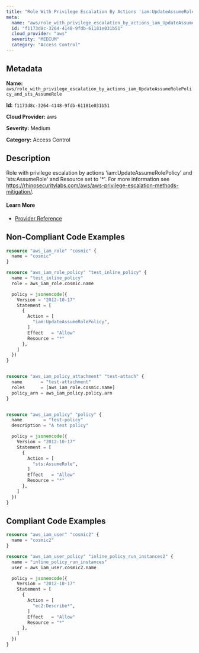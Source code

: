 ```yaml
---
title: "Role With Privilege Escalation By Actions 'iam:UpdateAssumeRolePolicy' And 'sts:AssumeRole'"
meta:
  name: "aws/role_with_privilege_escalation_by_actions_iam_UpdateAssumeRolePolicy_and_sts_AssumeRole"
  id: "f1173d8c-3264-4148-9fdb-61181e031b51"
  cloud_provider: "aws"
  severity: "MEDIUM"
  category: "Access Control"
---
```


## Metadata
**Name:** `aws/role_with_privilege_escalation_by_actions_iam_UpdateAssumeRolePolicy_and_sts_AssumeRole`

**Id:** `f1173d8c-3264-4148-9fdb-61181e031b51`

**Cloud Provider:** aws

**Severity:** Medium

**Category:** Access Control

## Description
Role with privilege escalation by actions 'iam:UpdateAssumeRolePolicy' and 'sts:AssumeRole' and Resource set to '*'. For more information see https://rhinosecuritylabs.com/aws/aws-privilege-escalation-methods-mitigation/.

#### Learn More

 - [Provider Reference](https://registry.terraform.io/providers/hashicorp/aws/latest/docs/resources/iam_role_policy#policy)

## Non-Compliant Code Examples
```terraform
resource "aws_iam_role" "cosmic" {
  name = "cosmic"
}

resource "aws_iam_role_policy" "test_inline_policy" {
  name = "test_inline_policy"
  role = aws_iam_role.cosmic.name

  policy = jsonencode({
    Version = "2012-10-17"
    Statement = [
      {
        Action = [
          "iam:UpdateAssumeRolePolicy",
        ]
        Effect   = "Allow"
        Resource = "*"
      },
    ]
  })
}


resource "aws_iam_policy_attachment" "test-attach" {
  name       = "test-attachment"
  roles      = [aws_iam_role.cosmic.name]
  policy_arn = aws_iam_policy.policy.arn
}


resource "aws_iam_policy" "policy" {
  name        = "test-policy"
  description = "A test policy"

  policy = jsonencode({
    Version = "2012-10-17"
    Statement = [
      {
        Action = [
          "sts:AssumeRole",
        ]
        Effect   = "Allow"
        Resource = "*"
      },
    ]
  })
}

```

## Compliant Code Examples
```terraform
resource "aws_iam_user" "cosmic2" {
  name = "cosmic2"
}

resource "aws_iam_user_policy" "inline_policy_run_instances2" {
  name = "inline_policy_run_instances"
  user = aws_iam_user.cosmic2.name

  policy = jsonencode({
    Version = "2012-10-17"
    Statement = [
      {
        Action = [
          "ec2:Describe*",
        ]
        Effect   = "Allow"
        Resource = "*"
      },
    ]
  })
}

```